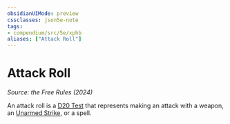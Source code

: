 ```yaml
---
obsidianUIMode: preview
cssclasses: json5e-note
tags:
- compendium/src/5e/xphb
aliases: ["Attack Roll"]
---
```

# Attack Roll
*Source: the Free Rules (2024)* 

An attack roll is a [D20 Test](d20-test-xphb.md) that represents making an attack with a weapon, an [Unarmed Strike](unarmed-strike-xphb.md), or a spell.